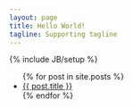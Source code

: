 ```yaml
---
layout: page
title: Hello World!
tagline: Supporting tagline
---
```

{% include JB/setup %}

<ul class="posts">
  {% for post in site.posts %}
    <li><a href="{{ BASE_PATH }}{{ post.url }}">{{ post.title }}</a></li>
  {% endfor %}
</ul>
